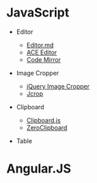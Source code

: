 # JavaScript

* Editor
  * [Editor.md](https://github.com/pandao/editor.md)
  * [ACE Editor](https://github.com/ajaxorg/ace)
  * [Code Mirror](https://github.com/codemirror/CodeMirror)

* Image Cropper
  * [jQuery Image Cropper](https://github.com/fengyuanchen/cropperjs)
  * [Jcrop](https://github.com/tapmodo/Jcrop)

* Clipboard
  * [Clipboard.js](https://github.com/zenorocha/clipboard.js/)
  * [ZeroClipboard](https://github.com/zeroclipboard/zeroclipboard)

* Table


# Angular.JS


